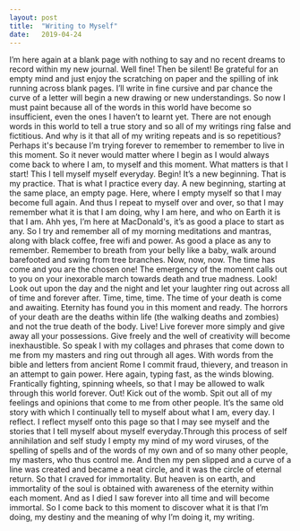 ```yaml
---
layout: post
title:  "Writing to Myself"
date:   2019-04-24
---
```


I’m here again at a blank page with nothing to say and no recent dreams to record within my new journal. Well fine! Then be silent! Be grateful for an empty mind and just enjoy the scratching on paper and the spilling of ink running across blank pages. I’ll write in fine cursive and par chance the curve of a letter will begin a new drawing or new understandings. So now I must paint because all of the words in this world have become so insufficient, even the ones I haven’t to learnt yet. There are not enough words in this world to tell a true story and so all of my writings ring false and fictitious. And why is it that all of my writing repeats and is so repetitious? Perhaps it's because I’m trying forever to remember to remember to live in this moment. So it never would matter where I begin as I would always come back to where I am, to myself and this moment. What matters is that I start! This I tell myself myself everyday. Begin! It’s a new beginning. That is my practice. That is what I practice every day. A new beginning, starting at the same place, an empty page. Here, where I empty myself so that I may become full again. And thus I repeat to myself over and over, so that I may remember what it is that I am doing, why I am here, and who on Earth it is that I am. Ahh yes, I’m here at MacDonald's, it’s as good a place to start as any. So I try and remember all of my morning meditations and mantras, along with black coffee, free wifi and power. As good a place as any to remember. Remember to breath from your belly like a baby, walk around barefooted and swing from tree branches. Now, now, now. The time has come and you are the chosen one! The emergency of the moment calls out to you on your inexorable march towards death and true madness. Look! Look out upon the day and the night and let your laughter ring out across all of time and forever after. Time, time, time. The time of your death is come and awaiting. Eternity has found you in this moment and ready. The horrors of your death are the deaths within life (the walking deaths and zombies) and not the true death of the body. Live! Live forever more simply and give away all your possessions. Give freely and the well of creativity will become inexhaustible. So speak I with my collages and phrases that come down to me from my masters and ring out through all ages. With words from the bible and letters from ancient Rome I commit fraud, thievery, and treason in an attempt to gain power. Here again, typing fast, as the winds blowing. Frantically fighting, spinning wheels, so that I may be allowed to walk through this world forever. Out! Kick out of the womb. Spit out all of my feelings and opinions that come to me from other people. It’s the same old story with which I continually tell to myself about what I am, every day. I reflect. I reflect myself onto this page so that I may see myself and the stories that I tell myself about myself everyday.Through this process of self annihilation and self study I empty my mind of my word viruses, of the spelling of spells and of the words of my own and of so many other people, my masters, who thus control me. And then my pen slipped and a curve of a line was created and became a neat circle, and it was the circle of eternal return. So that I craved for immortality. But heaven is on earth, and immortality of the soul is obtained with awareness of the eternity within each moment. And as I died I saw forever into all time and will become immortal. So I come back to this moment to discover what it is that I’m doing, my destiny and the meaning of why I’m doing it, my writing.
